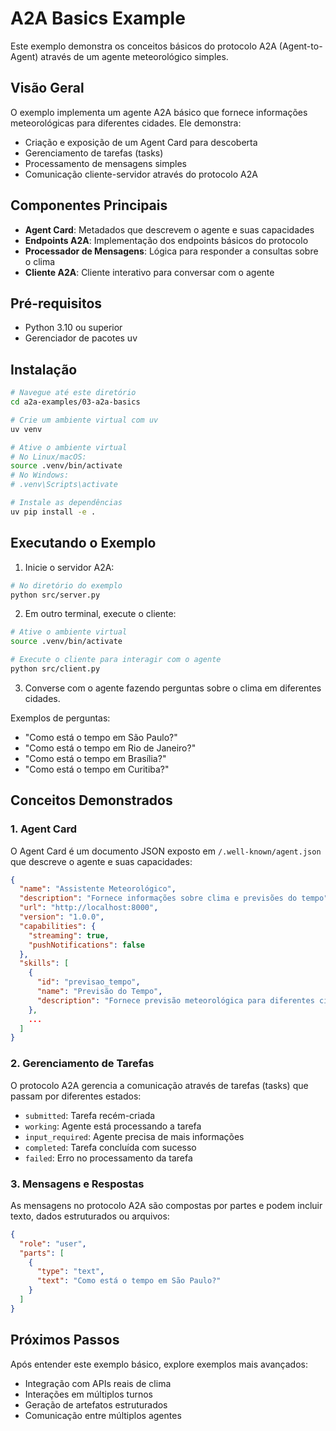 # A2A Basics Example

Este exemplo demonstra os conceitos básicos do protocolo A2A (Agent-to-Agent) através de um agente meteorológico simples.

## Visão Geral

O exemplo implementa um agente A2A básico que fornece informações meteorológicas para diferentes cidades. Ele demonstra:

- Criação e exposição de um Agent Card para descoberta
- Gerenciamento de tarefas (tasks)
- Processamento de mensagens simples
- Comunicação cliente-servidor através do protocolo A2A

## Componentes Principais

- **Agent Card**: Metadados que descrevem o agente e suas capacidades
- **Endpoints A2A**: Implementação dos endpoints básicos do protocolo
- **Processador de Mensagens**: Lógica para responder a consultas sobre o clima
- **Cliente A2A**: Cliente interativo para conversar com o agente

## Pré-requisitos

- Python 3.10 ou superior
- Gerenciador de pacotes uv

## Instalação

```bash
# Navegue até este diretório
cd a2a-examples/03-a2a-basics

# Crie um ambiente virtual com uv
uv venv

# Ative o ambiente virtual
# No Linux/macOS:
source .venv/bin/activate
# No Windows:
# .venv\Scripts\activate

# Instale as dependências
uv pip install -e .
```

## Executando o Exemplo

1. Inicie o servidor A2A:

```bash
# No diretório do exemplo
python src/server.py
```

2. Em outro terminal, execute o cliente:

```bash
# Ative o ambiente virtual
source .venv/bin/activate

# Execute o cliente para interagir com o agente
python src/client.py
```

3. Converse com o agente fazendo perguntas sobre o clima em diferentes cidades.

Exemplos de perguntas:
- "Como está o tempo em São Paulo?"
- "Como está o tempo em Rio de Janeiro?"
- "Como está o tempo em Brasília?"
- "Como está o tempo em Curitiba?"

## Conceitos Demonstrados

### 1. Agent Card

O Agent Card é um documento JSON exposto em `/.well-known/agent.json` que descreve o agente e suas capacidades:

```json
{
  "name": "Assistente Meteorológico",
  "description": "Fornece informações sobre clima e previsões do tempo",
  "url": "http://localhost:8000",
  "version": "1.0.0",
  "capabilities": {
    "streaming": true,
    "pushNotifications": false
  },
  "skills": [
    {
      "id": "previsao_tempo",
      "name": "Previsão do Tempo",
      "description": "Fornece previsão meteorológica para diferentes cidades"
    },
    ...
  ]
}
```

### 2. Gerenciamento de Tarefas

O protocolo A2A gerencia a comunicação através de tarefas (tasks) que passam por diferentes estados:

- `submitted`: Tarefa recém-criada
- `working`: Agente está processando a tarefa
- `input_required`: Agente precisa de mais informações
- `completed`: Tarefa concluída com sucesso
- `failed`: Erro no processamento da tarefa

### 3. Mensagens e Respostas

As mensagens no protocolo A2A são compostas por partes e podem incluir texto, dados estruturados ou arquivos:

```json
{
  "role": "user",
  "parts": [
    {
      "type": "text",
      "text": "Como está o tempo em São Paulo?"
    }
  ]
}
```

## Próximos Passos

Após entender este exemplo básico, explore exemplos mais avançados:

- Integração com APIs reais de clima
- Interações em múltiplos turnos
- Geração de artefatos estruturados
- Comunicação entre múltiplos agentes 